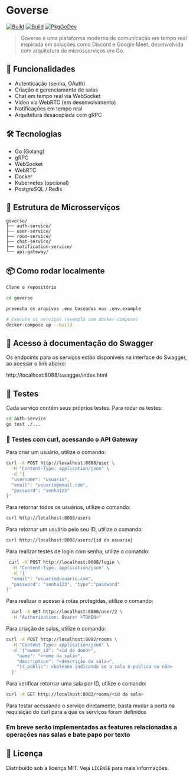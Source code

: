 # Goverse

[![Build](https://github.com/FelipeFelipeRenan/goverse/actions/workflows/auth-service-ci.yml/badge.svg)](https://github.com/FelipeFelipeRenan/goverse/actions/workflows/auth-service-ci.yml)
[![Build](https://github.com/FelipeFelipeRenan/goverse/actions/workflows/user-service-ci.yml/badge.svg)](https://github.com/FelipeFelipeRenan/goverse/actions/workflows/user-service-service-ci.yml)
[![PkgGoDev](https://pkg.go.dev/badge/github.com/FelipeFelipeRenan/goverse)](https://pkg.go.dev/github.com/FelipeFelipeRenan/goverse)

> Goverse é uma plataforma moderna de comunicação em tempo real inspirada em soluções como Discord e Google Meet, desenvolvida com arquitetura de microsserviços em Go.

## 🧩 Funcionalidades

- Autenticação (senha, OAuth)
- Criação e gerenciamento de salas
- Chat em tempo real via WebSocket
- Vídeo via WebRTC (em desenvolvimento)
- Notificações em tempo real
- Arquitetura desacoplada com gRPC

## 🛠️ Tecnologias

- Go (Golang)
- gRPC
- WebSocket
- WebRTC
- Docker
- Kubernetes (opcional)
- PostgreSQL / Redis

## 🚀 Estrutura de Microsserviços

```
goverse/
├── auth-service/
├── user-service/
├── room-service/
├── chat-service/
├── notification-service/
└── api-gateway/
```

## 📦 Como rodar localmente

```bash
Clone o repositório

cd goverse

preencha os arquivos .env baseados nos .env.example

# Execute os serviços (exemplo com docker-compose)
docker-compose up --build
```
## 🧪 Acesso à documentação do Swagger 
Os endpoints para os serviços estão disponíveis na interface do Swagger, ao acessar o link abaixo:

http://localhost:8088/swagger/index.html

## 🧪 Testes

Cada serviço contém seus próprios testes. Para rodar os testes:

```bash
cd auth-service
go test ./...
```

### 🧪 Testes com curl, acessando o API Gateway

Para criar um usuário, utilize o comando: 

```bash
curl -X POST http://localhost:8088/user \
  -H "Content-Type: application/json" \
  -d '{
  "username": "usuario",
  "email": "usuario@email.com",
  "password": "senha123"
}'

```

Para retornar todos os usuários, utilize o comando:
```bash
curl http://localhost:8088/users
```

Para retornar um usuário pelo seu ID, utilize o comando: 
```bash
curl http://localhost:8088/users/{id do usuario}
```

Para realizar testes de login com senha, utilize o comando: 

```bash
 curl -X POST http://localhost:8088/login \
  -H "Content-Type: application/json" \
  -d '{
  "email": "usuario@usuario.com",
  "password": "senha123", "type":"password"
}'
```
Para realizar o acesso à rotas protegidas, utilize o comando: 
```bash
  curl -X GET http://localhost:8080/user/2 \
  -H "Authorization: Bearer <TOKEN>"    
```

Para criação de salas, utilize o comando:

```bash
curl -X POST http://localhost:8082/rooms \
  -H "Content-Type: application/json" \
  -d '{"owner_id": "<id do dono>",
    "name": "<nome da sala>",
    "description": "<descrição da sala>",
    "is_public": <boleano indicando se a sala é publica ou não>
  }'
```

Para verificar retornar uma sala por ID, utilize o comando:

```bash
curl -X GET http://localhost:8082/rooms/<id da sala>
```

Para testar acessando o serviço diretamente, basta mudar a porta na requisição do curl para a que os serviços foram definidos

### Em breve serão implementadas as features relacionadas a operações nas salas e bate papo por texto


## 📄 Licença

Distribuído sob a licença MIT. Veja `LICENSE` para mais informações.
